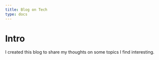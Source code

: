 ```yaml
---
title: Blog on Tech
type: docs
---
```


# Intro

I created this blog to share my thoughts on some topics I find interesting.
